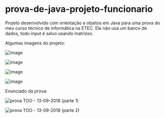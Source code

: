 # prova-de-java-projeto-funcionario
Projeto desenvolvido com orientação a objetos em Java para uma prova do meu curso técnico de informática na ETEC. Ele não usa um banco de dados, todo input é salvo usando matrizes.

Algumas imagens do projeto:

![image](https://github.com/MarcelMarins/prova-de-java-projeto-funcionario/assets/107703560/7e20435b-d87e-43b1-86f0-eedcfdf31ab8)

![image](https://github.com/MarcelMarins/prova-de-java-projeto-funcionario/assets/107703560/86b161bc-c895-487e-8fe0-7904cd027122)

![image](https://github.com/MarcelMarins/prova-de-java-projeto-funcionario/assets/107703560/1aeae085-a6c1-41e1-b00f-5c1973efea5b)

![image](https://github.com/MarcelMarins/prova-de-java-projeto-funcionario/assets/107703560/27aeaf95-f45f-40a6-9145-27f837eabb75)


Enunciado da prova:

![prova TOO - 13-09-2018 (parte 1)](https://github.com/MarcelMarins/prova-de-java-projeto-funcionario/assets/107703560/36cafcb3-8a24-405f-bc7a-2feb9393ecb7)

![prova TOO - 13-09-2018 (parte 2)](https://github.com/MarcelMarins/prova-de-java-projeto-funcionario/assets/107703560/c9f691dd-631e-4424-8ce5-ce0946668d3f)
